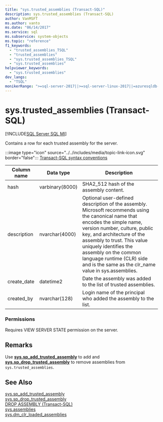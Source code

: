 ```yaml
---
title: "sys.trusted_assemblies (Transact-SQL)"
description: sys.trusted_assemblies (Transact-SQL)
author: VanMSFT
ms.author: vanto
ms.date: "06/14/2017"
ms.service: sql
ms.subservice: system-objects
ms.topic: "reference"
f1_keywords:
  - "trusted_assemblies_TSQL"
  - "trusted_assemblies"
  - "sys.trusted_assemblies_TSQL"
  - "sys.trusted_assemblies"
helpviewer_keywords:
  - "sys.trusted_assemblies"
dev_langs:
  - "TSQL"
monikerRange: ">=sql-server-2017||>=sql-server-linux-2017||=azuresqldb-mi-current"
---
```

# sys.trusted_assemblies (Transact-SQL)  
[!INCLUDE[SQL Server SQL MI](../../includes/applies-to-version/sql-asdbmi.md)]

Contains a row for each trusted assembly for the server.

 :::image type="icon" source="../../includes/media/topic-link-icon.svg" border="false"::: [Transact-SQL syntax conventions](../../t-sql/language-elements/transact-sql-syntax-conventions-transact-sql.md)  


|Column name |Data type |Description |
|--- |--- |--- |
|hash |varbinary(8000) |SHA2_512 hash of the assembly content. |
|description |nvarchar(4000) |Optional user-defined description of the assembly. Microsoft recommends using the canonical name that encodes the simple name, version number, culture, public key, and architecture of the assembly to trust. This value uniquely identifies the assembly on the common language runtime (CLR) side and is the same as the clr_name value in sys.assemblies. |
|create_date |datetime2 |Date the assembly was added to the list of trusted assemblies. |
|created_by |nvarchar(128) |Login name of the principal who added the assembly to the list. |

### Permissions  
 Requires VIEW SERVER STATE permission on the server.  
 
## Remarks  
Use **[sys.sp_add_trusted_assembly](../../relational-databases/system-stored-procedures/sys-sp-add-trusted-assembly-transact-sql.md)** to add and **[sys.sp_drop_trusted_assembly](../../relational-databases/system-stored-procedures/sys-sp-drop-trusted-assembly-transact-sql.md)** to remove assemblies from `sys.trusted_assemblies`.

## See Also  
  [sys.sp_add_trusted_assembly](../../relational-databases/system-stored-procedures/sys-sp-add-trusted-assembly-transact-sql.md)  
  [sys.sp_drop_trusted_assembly](../../relational-databases/system-stored-procedures/sys-sp-drop-trusted-assembly-transact-sql.md)  
  [DROP ASSEMBLY &#40;Transact-SQL&#41;](../../t-sql/statements/drop-assembly-transact-sql.md)  
  [sys.assemblies](../../relational-databases/system-catalog-views/sys-assemblies-transact-sql.md)  
  [sys.dm_clr_loaded_assemblies](../../relational-databases/system-dynamic-management-views/sys-dm-clr-loaded-assemblies-transact-sql.md)  
